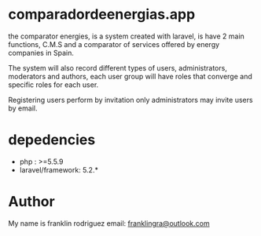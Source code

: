 # comparadordeenergias.app
the comparator energies, is a system created with laravel, is have 2 main functions, C.M.S and a
comparator of services offered by energy companies in Spain.

The system will also record different types of users, administrators, moderators and authors,
each user group will have roles that converge and specific roles for each user.

Registering users perform by invitation only administrators may invite users by email.

# depedencies

* php : >=5.5.9
* laravel/framework: 5.2.*

# Author

My name is franklin rodriguez email: franklingra@outlook.com

